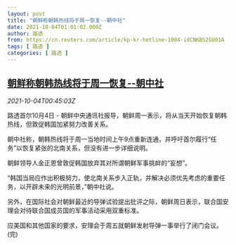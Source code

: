 ```yaml
---
layout: post
title: "朝鲜称朝韩热线将于周一恢复--朝中社"
date: 2021-10-04T01:01:02.000Z
author: 路透
from: https://cn.reuters.com/article/kp-kr-hotline-1004-idCNKBS2GU01A
tags: [ 路透 ]
categories: [ 路透 ]
---
```

<!--1633309262000-->
[朝鲜称朝韩热线将于周一恢复--朝中社](https://cn.reuters.com/article/kp-kr-hotline-1004-idCNKBS2GU01A)
------

<div>
<div><i>2021-10-04T00:45:03Z</i></div><p>路透首尔10月4日 - 朝鲜中央通讯社报导，朝鲜周一表示，将从当天开始恢复朝韩热线，但敦促韩国加紧努力改善关系。</p><p>朝中社称，朝韩热线将于周一当地时间上午9点重新连通，并呼吁首尔履行“任务”以恢复紧张的北南关系，但没有进一步详细说明。</p><p>朝鲜领导人金正恩曾敦促韩国放弃其对所谓朝鲜军事挑衅的“妄想”。</p><p>“韩国当局应作出积极努力，使北南关系步入正轨，并解决必须优先考虑的重要任务，以开辟未来的光明前景，”朝中社说。</p><p>另外，在国际社会对朝鲜最近的导弹试验提出批评之际，朝鲜周日表示，联合国安理会对待联合国成员国的军事活动采用双重标准。</p><p>应美国和其他国家的要求，安理会于周五就朝鲜发射导弹一事举行了闭门会议。(完)</p>
</div>
